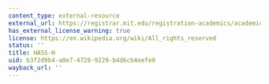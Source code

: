 ```yaml
---
content_type: external-resource
external_url: https://registrar.mit.edu/registration-academics/academic-requirements/hass-requirement
has_external_license_warning: true
license: https://en.wikipedia.org/wiki/All_rights_reserved
status: ''
title: HASS-H
uid: b3f2d9b4-a0e7-4728-9229-b4d6cb4eefe9
wayback_url: ''
---
```

